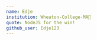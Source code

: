 ```yaml
---
name: Edje
institution: Wheaton-College-MA🚩
quote: NodeJS for the win!
github_user: Edje123
---
```

